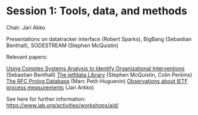 # Session 1: Tools, data, and methods

Chair: Jari Akko

Presentations on datatracker interface (Robert Sparks), BigBang (Sebastian Benthall), SODESTREAM (Stephen McQuistin)

Relevant papers:

[Using Complex Systems Analysis to Identify Organizational Interventions](https://www.iab.org/wp-content/IAB-uploads/2021/11/Benthall.pdf) (Sebastian Benthall)
[The ietfdata Library](https://www.iab.org/wp-content/IAB-uploads/2021/11/McQuistin.pdf) (Stephen McQuistin, Colin Perkins)
[The RFC Prolog Database](https://www.iab.org/wp-content/IAB-uploads/2021/11/Petit-Huguenin.txt) (Marc Petit-Huguenin)
[Observations about IETF process measurements](https://www.iab.org/wp-content/IAB-uploads/2021/11/Arkko.pdf) (Jari Arkko)

See here for further information: https://www.iab.org/activities/workshops/aid/
